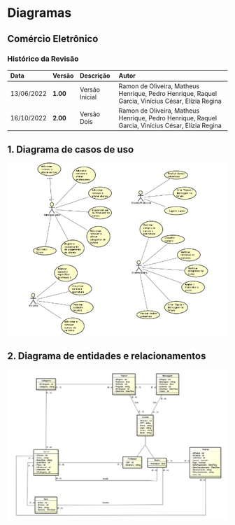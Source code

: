 # Diagramas

## Comércio Eletrônico

### Histórico da Revisão 

|  Data  | Versão | Descrição | Autor |
|:-------|:-------|:----------|:------|
| 13/06/2022 | **1.00** | Versão Inicial  | Ramon de Oliveira, Matheus Henrique, Pedro Henrique, Raquel Garcia, Vinícius César, Elízia Regina |
| 16/10/2022 | **2.00** | Versão Dois  | Ramon de Oliveira, Matheus Henrique, Pedro Henrique, Raquel Garcia, Vinícius César, Elízia Regina |

## 1. Diagrama de casos de uso 

![Casos de Uso](imagens/Diagrama_de_casos_de_uso.png)

## 2. Diagrama de entidades e relacionamentos

![Entidades e Relacionamentos](imagens/Diagrama_de_classes.png)
